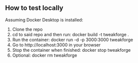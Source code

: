 ## How to test locally
Assuming Docker Desktop is installed:

1) Clone the repo
2) cd to said repo and then run: docker build -t tweakforge .
3) Run the container: docker run -d -p 3000:3000 tweakforge
4) Go to http://localhost:3000 in your browser
5) Stop the container when finished: docker stop tweakforge
6) Optional: docker rm tweakforge
